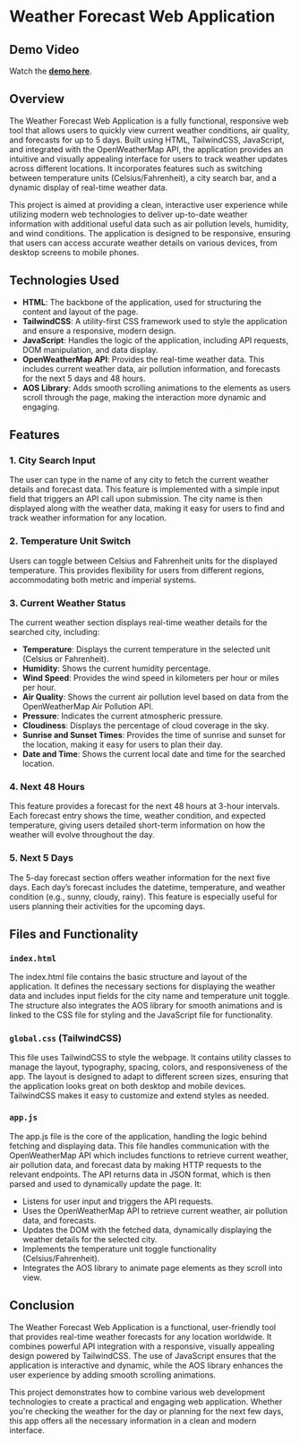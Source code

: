 # Weather Forecast Web Application

## Demo Video

Watch the [**demo here**](https://youtu.be/Mn5C1E3GHKU).

## Overview

The Weather Forecast Web Application is a fully functional, responsive web tool that allows users to quickly view current weather conditions, air quality, and forecasts for up to 5 days. Built using HTML, TailwindCSS, JavaScript, and integrated with the OpenWeatherMap API, the application provides an intuitive and visually appealing interface for users to track weather updates across different locations. It incorporates features such as switching between temperature units (Celsius/Fahrenheit), a city search bar, and a dynamic display of real-time weather data.

This project is aimed at providing a clean, interactive user experience while utilizing modern web technologies to deliver up-to-date weather information with additional useful data such as air pollution levels, humidity, and wind conditions. The application is designed to be responsive, ensuring that users can access accurate weather details on various devices, from desktop screens to mobile phones.

## Technologies Used

- **HTML**: The backbone of the application, used for structuring the content and layout of the page.
- **TailwindCSS**: A utility-first CSS framework used to style the application and ensure a responsive, modern design.
- **JavaScript**: Handles the logic of the application, including API requests, DOM manipulation, and data display.
- **OpenWeatherMap API**: Provides the real-time weather data. This includes current weather data, air pollution information, and forecasts for the next 5 days and 48 hours.
- **AOS Library**: Adds smooth scrolling animations to the elements as users scroll through the page, making the interaction more dynamic and engaging.

## Features

### 1. City Search Input
The user can type in the name of any city to fetch the current weather details and forecast data. This feature is implemented with a simple input field that triggers an API call upon submission. The city name is then displayed along with the weather data, making it easy for users to find and track weather information for any location.

### 2. Temperature Unit Switch
Users can toggle between Celsius and Fahrenheit units for the displayed temperature. This provides flexibility for users from different regions, accommodating both metric and imperial systems.

### 3. Current Weather Status
The current weather section displays real-time weather details for the searched city, including:
- **Temperature**: Displays the current temperature in the selected unit (Celsius or Fahrenheit).
- **Humidity**: Shows the current humidity percentage.
- **Wind Speed**: Provides the wind speed in kilometers per hour or miles per hour.
- **Air Quality**: Shows the current air pollution level based on data from the OpenWeatherMap Air Pollution API.
- **Pressure**: Indicates the current atmospheric pressure.
- **Cloudiness**: Displays the percentage of cloud coverage in the sky.
- **Sunrise and Sunset Times**: Provides the time of sunrise and sunset for the location, making it easy for users to plan their day.
- **Date and Time**: Shows the current local date and time for the searched location.

### 4. Next 48 Hours
This feature provides a forecast for the next 48 hours at 3-hour intervals. Each forecast entry shows the time, weather condition, and expected temperature, giving users detailed short-term information on how the weather will evolve throughout the day.

### 5. Next 5 Days
The 5-day forecast section offers weather information for the next five days. Each day’s forecast includes the datetime, temperature, and weather condition (e.g., sunny, cloudy, rainy). This feature is especially useful for users planning their activities for the upcoming days.

## Files and Functionality

### `index.html`
The index.html file contains the basic structure and layout of the application. It defines the necessary sections for displaying the weather data and includes input fields for the city name and temperature unit toggle. The structure also integrates the AOS library for smooth animations and is linked to the CSS file for styling and the JavaScript file for functionality.

### `global.css` (TailwindCSS)
This file uses TailwindCSS to style the webpage. It contains utility classes to manage the layout, typography, spacing, colors, and responsiveness of the app. The layout is designed to adapt to different screen sizes, ensuring that the application looks great on both desktop and mobile devices. TailwindCSS makes it easy to customize and extend styles as needed.

### `app.js`
The app.js file is the core of the application, handling the logic behind fetching and displaying data. This file handles communication with the OpenWeatherMap API which includes functions to retrieve current weather, air pollution data, and forecast data by making HTTP requests to the relevant endpoints. The API returns data in JSON format, which is then parsed and used to dynamically update the page. It:
- Listens for user input and triggers the API requests.
- Uses the OpenWeatherMap API to retrieve current weather, air pollution data, and forecasts.
- Updates the DOM with the fetched data, dynamically displaying the weather details for the selected city.
- Implements the temperature unit toggle functionality (Celsius/Fahrenheit).
- Integrates the AOS library to animate page elements as they scroll into view.

## Conclusion

The Weather Forecast Web Application is a functional, user-friendly tool that provides real-time weather forecasts for any location worldwide. It combines powerful API integration with a responsive, visually appealing design powered by TailwindCSS. The use of JavaScript ensures that the application is interactive and dynamic, while the AOS library enhances the user experience by adding smooth scrolling animations.

This project demonstrates how to combine various web development technologies to create a practical and engaging web application. Whether you're checking the weather for the day or planning for the next few days, this app offers all the necessary information in a clean and modern interface.
